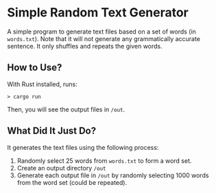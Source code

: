 # Simple Random Text Generator

A simple program to generate text files based on a set of words (in `words.txt`). Note that it will not generate any grammatically accurate sentence. It only shuffles and repeats the given words.

## How to Use?

With Rust installed, runs:

```
> cargo run
```

Then, you will see the output files in `/out`.

## What Did It Just Do?

It generates the text files using the following process:

1. Randomly select 25 words from `words.txt` to form a word set.
2. Create an output directory `/out`
3. Generate each output file in `/out` by randomly selecting 1000 words from the word set (could be repeated).
